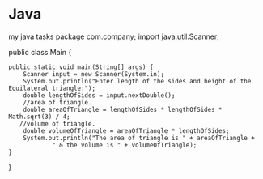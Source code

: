 # Java
my java tasks
package com.company;
import java.util.Scanner;

public class Main {

    public static void main(String[] args) {
        Scanner input = new Scanner(System.in);
        System.out.println("Enter length of the sides and height of the Equilateral triangle:");
        double lengthOfSides = input.nextDouble();
        //area of triangle.
        double areaOfTriangle = lengthOfSides * lengthOfSides * Math.sqrt(3) / 4;
       //volume of triangle.
        double volumeOfTriangle = areaOfTriangle * lengthOfSides;
        System.out.println("The area of triangle is " + areaOfTriangle +
                " & the volume is " + volumeOfTriangle);
    }
}
